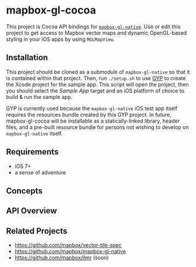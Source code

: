 # mapbox-gl-cocoa

This project is Cocoa API bindings for [`mapbox-gl-native`](https://github.com/mapbox/mapbox-gl-native). Use or edit this project to get access to Mapbox vector maps and dynamic OpenGL-based styling in your iOS apps by using `MGLMapView`. 

## Installation

This project should be cloned as a submodule of `mapbox-gl-native` so that it is contained within that project. Then, run `./setup.sh` to use [GYP](https://code.google.com/p/gyp/) to create the Xcode project for the sample app. This script will open the project, then you should select the *Sample App* target and an iOS platform of choice to build & run the sample app. 

GYP is currently used because the `mapbox-gl-native` iOS test app itself requires the resources bundle created by this GYP project. In future, mapbox-gl-cocoa will be installable as a statically-linked library, header files, and a pre-built resource bundle for persons not wishing to develop on `mapbox-gl-native` itself. 

## Requirements

 * iOS 7+
 * a sense of adventure

## Concepts

## API Overview

## Related Projects

 * https://github.com/mapbox/vector-tile-spec
 * https://github.com/mapbox/mapbox-gl-native
 * https://github.com/mapbox/llmr (soon)
